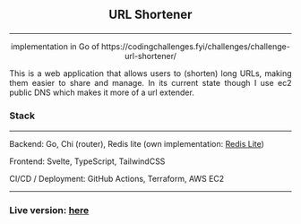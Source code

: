 ## <p align="center"> URL Shortener </p>

---

<p style="text-align: center"> implementation in Go of https://codingchallenges.fyi/challenges/challenge-url-shortener/ </p>

<p style="text-align: justify">This is a web application that allows users to (shorten) long URLs, making them easier to share and manage.
In its current state though I use ec2 public DNS which makes it more of a url extender.</p>

### Stack
---
Backend: Go, Chi (router), Redis lite (own implementation: [Redis Lite](https://github.com/niyazi-eren/coding-challenges/tree/master/redis_server))

Frontend: Svelte, TypeScript, TailwindCSS

CI/CD / Deployment: GitHub Actions, Terraform, AWS EC2


---

### Live version: [here](http://ec2-13-39-47-222.eu-west-3.compute.amazonaws.com)
